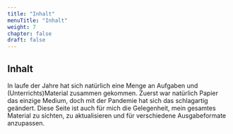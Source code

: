 ```yaml
---
title: "Inhalt"
menuTitle: "Inhalt"
weight: 7
chapter: false
draft: false
---
```


## Inhalt

In laufe der Jahre hat sich natürlich eine Menge an Aufgaben und (Unterrichts)Material zusammen gekommen. Zuerst war natürlich Papier das einzige Medium, doch mit der Pandemie hat sich das schlagartig geändert. Diese Seite ist auch für mich die Gelegenheit, mein gesamtes Material zu sichten, zu aktualisieren und für verschiedene Ausgabeformate anzupassen.


